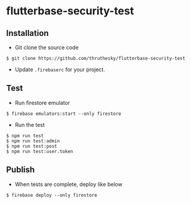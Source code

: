 # flutterbase-security-test

## Installation


* Git clone the source code

```
$ git clone https://github.com/thruthesky/flutterbase-security-test
```

* Update `.firebaserc` for your project.


## Test

* Run firestore emulator

```
$ firebase emulators:start --only firestore
```

* Run the test

```
$ npm run test
$ npm run test:admin
$ npm run test:post
$ npm run test:user.token
```

## Publish

* When tests are complete, deploy like below

```
$ firebase deploy --only firestore
```

